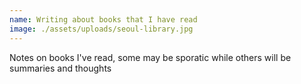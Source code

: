 ```yaml
---
name: Writing about books that I have read
image: ./assets/uploads/seoul-library.jpg
---
```

Notes on books I've read, some may be sporatic while others will be summaries and thoughts